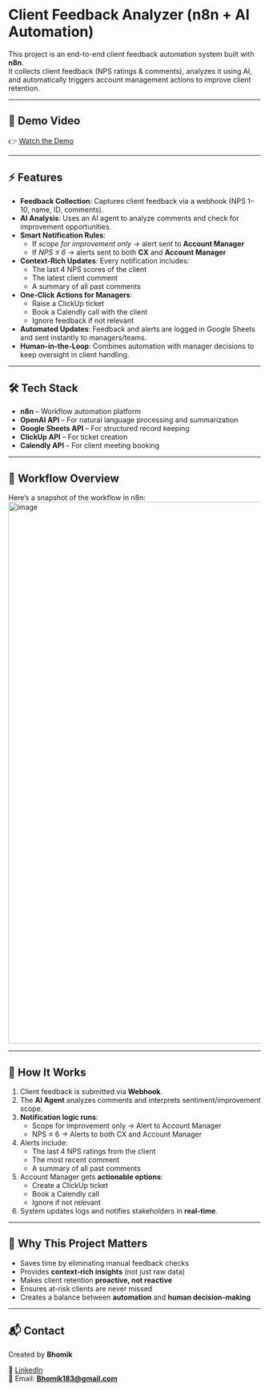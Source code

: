 # Client Feedback Analyzer (n8n + AI Automation)

This project is an end-to-end client feedback automation system built with **n8n**.  
It collects client feedback (NPS ratings & comments), analyzes it using AI, and automatically triggers account management actions to improve client retention.

---

## 🎥 Demo Video  
👉 [Watch the Demo](https://drive.google.com/file/d/1rJqZa7c2GhoOGN9t6HiobdeovZRTR5vM/view?usp=sharing)

---

## ⚡ Features

- **Feedback Collection**: Captures client feedback via a webhook (NPS 1–10, name, ID, comments).  
- **AI Analysis**: Uses an AI agent to analyze comments and check for improvement opportunities.  
- **Smart Notification Rules**:
  - If *scope for improvement only* → alert sent to **Account Manager**  
  - If *NPS ≤ 6* → alerts sent to both **CX** and **Account Manager**  
- **Context-Rich Updates**: Every notification includes:
  - The last 4 NPS scores of the client  
  - The latest client comment  
  - A summary of all past comments  
- **One-Click Actions for Managers**:
  - Raise a ClickUp ticket  
  - Book a Calendly call with the client  
  - Ignore feedback if not relevant  
- **Automated Updates**: Feedback and alerts are logged in Google Sheets and sent instantly to managers/teams.  
- **Human-in-the-Loop**: Combines automation with manager decisions to keep oversight in client handling.  

---

## 🛠️ Tech Stack

- **n8n** – Workflow automation platform  
- **OpenAI API** – For natural language processing and summarization  
- **Google Sheets API** – For structured record keeping  
- **ClickUp API** – For ticket creation  
- **Calendly API** – For client meeting booking  

---

## 📂 Workflow Overview  

Here’s a snapshot of the workflow in n8n:  
<img width="1920" height="1080" alt="image" src="https://github.com/user-attachments/assets/19e9569e-e4cc-4f99-938d-47f45a80fcee" />

---

## 🚀 How It Works  

1. Client feedback is submitted via **Webhook**.  
2. The **AI Agent** analyzes comments and interprets sentiment/improvement scope.  
3. **Notification logic runs**:  
   - Scope for improvement only → Alert to Account Manager  
   - NPS ≤ 6 → Alerts to both CX and Account Manager  
4. Alerts include:  
   - The last 4 NPS ratings from the client  
   - The most recent comment  
   - A summary of all past comments  
5. Account Manager gets **actionable options**:  
   - Create a ClickUp ticket  
   - Book a Calendly call  
   - Ignore if not relevant  
6. System updates logs and notifies stakeholders in **real-time**.  

---

## 🌟 Why This Project Matters  

- Saves time by eliminating manual feedback checks  
- Provides **context-rich insights** (not just raw data)  
- Makes client retention **proactive, not reactive**  
- Ensures at-risk clients are never missed  
- Creates a balance between **automation** and **human decision-making**  

---

## 📬 Contact  

Created by **Bhomik**  

💼 [LinkedIn](www.linkedin.com/in/bhomik-verma)  
📧 Email: **Bhomik183@gmail.com**
